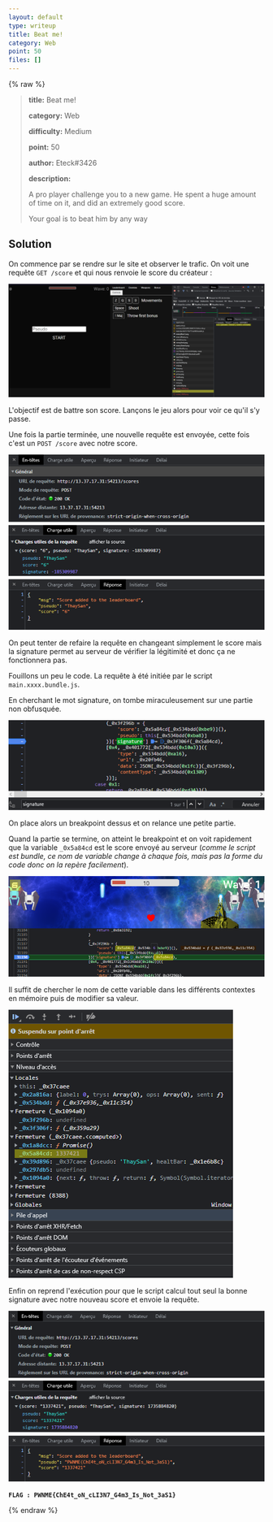 ```yaml
---
layout: default
type: writeup
title: Beat me!
category: Web
point: 50
files: []
---
```


{% raw %}
> **title:** Beat me!
>
> **category:** Web
>
> **difficulty:** Medium
>
> **point:** 50
>
> **author:** Eteck#3426
>
> **description:**
>
> A pro player challenge you to a new game. He spent a huge amount of time on it, and did an extremely good score.
> 
> Your goal is to beat him by any way
> 

## Solution

On commence par se rendre sur le site et observer le trafic. On voit une requête `GET /score` et qui nous renvoie le score du créateur :

![Requête score indiquant](./images/debut.png)

L'objectif est de battre son score. Lançons le jeu alors pour voir ce qu'il s'y passe.

Une fois la partie terminée, une nouvelle requête est envoyée, cette fois c'est un `POST /score` avec notre score.

![Requête post de notre score](./images/post.png)

On peut tenter de refaire la requête en changeant simplement le score mais la signature permet au serveur de vérifier la légitimité et donc ça ne fonctionnera pas.

Fouillons un peu le code. La requête à été initiée par le script `main.xxxx.bundle.js`.

En cherchant le mot signature, on tombe miraculeusement sur une partie non obfusquée.

![Calcul de la signature dans le main](./images/main.png)

On place alors un breakpoint dessus et on relance une petite partie.

Quand la partie se termine, on atteint le breakpoint et on voit rapidement que la variable `_0x5a84cd` est le score envoyé au serveur (*comme le script est bundle, ce nom de variable change à chaque fois, mais pas la forme du code donc on la repère facilement*).

![Découverte de la variable du score](./images/score.png)

Il suffit de chercher le nom de cette variable dans les différents contextes en mémoire puis de modifier sa valeur.

![Changement du score](./images/modification.png)

Enfin on reprend l'exécution pour que le script calcul tout seul la bonne signature avec notre nouveau score et envoie la requête.

![POST du score et récupération du flag](./images/flag.png)

**`FLAG : PWNME{ChE4t_oN_cLI3N7_G4m3_Is_Not_3aS1}`**

{% endraw %}
